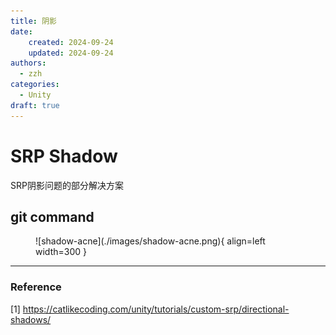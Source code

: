 ```yaml
---
title: 阴影
date: 
    created: 2024-09-24
    updated: 2024-09-24
authors: 
  - zzh
categories:
  - Unity
draft: true
---
```


# SRP Shadow

SRP阴影问题的部分解决方案

<!-- more -->


## git command

<figure markdown>
![shadow-acne](./images/shadow-acne.png){ align=left width=300 }

</figure>




---

### Reference

[1] https://catlikecoding.com/unity/tutorials/custom-srp/directional-shadows/